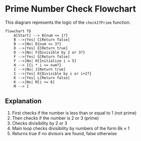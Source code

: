 # Prime Number Check Flowchart

This diagram represents the logic of the `checkIfPrime` function.

```mermaid
flowchart TD
    A[Start] --> B{num <= 1?}
    B -->|Yes| C[Return false]
    B -->|No| D{num <= 3?}
    D -->|Yes| E[Return true]
    D -->|No| F{Divisible by 2 or 3?}
    F -->|Yes| G[Return false]
    F -->|No| H[Initialize i = 5]
    H --> I{i * i <= num?}
    I -->|No| J[Return true]
    I -->|Yes| K{Divisible by i or i+2?}
    K -->|Yes| L[Return false]
    K -->|No| M[i += 6]
    M --> I
```

## Explanation

1. First checks if the number is less than or equal to 1 (not prime)
2. Then checks if the number is 2 or 3 (prime)
3. Checks divisibility by 2 or 3
4. Main loop checks divisibility by numbers of the form 6k ± 1
5. Returns true if no divisors are found, false otherwise 